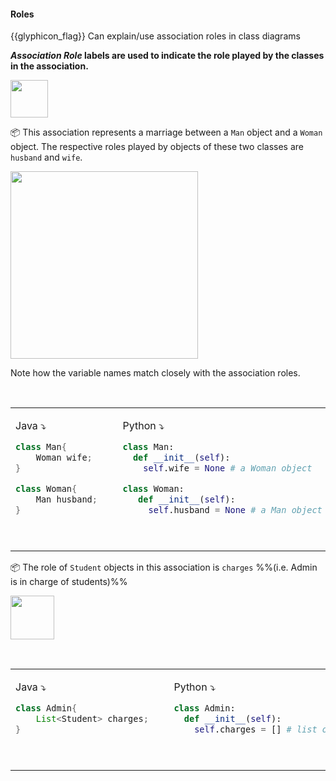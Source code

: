 <div id="title">

#### Roles

</div>

<span id="prereqs"></span>

<span id="outcomes">{{glyphicon_flag}} Can explain/use association roles in class diagrams</span>

<div id="body">

**_Association Role_ labels are used to indicate the role played by the classes in the association.**

<img src="{{baseUrl}}/uml/classDiagrams/associations/roles/images/notation.png" height="60" />

<tip-box>

:package: This association represents a marriage between a `Man` object and a `Woman` object. The respective roles played by objects of these two classes are `husband` and `wife`. 

<img src="{{baseUrl}}/uml/classDiagrams/associations/roles/images/husbandWife.png" width="300" />
<p/>

Note how the variable names match closely with the association roles.

<table> 
<tr>
  <td valign="top">

Java :arrow_heading_down:
```java
class Man{
    Woman wife;
}

class Woman{
    Man husband;
}
```
  </td>
  <td>&nbsp;&nbsp;<br><br></td>
  <td valign="top">

Python :arrow_heading_down:
```python
class Man:
  def __init__(self):
    self.wife = None # a Woman object

class Woman:
   def __init__(self):
     self.husband = None # a Man object
```
  </td>
</tr>
</table>

</tip-box>

<tip-box>

:package: The role of `Student` objects in this association is `charges` %%(i.e. Admin is in charge of students)%%

<img src="{{baseUrl}}/uml/classDiagrams/associations/roles/images/adminStudent.png" height="70" />
<p/>

<table> 
<tr>
  <td valign="top">

Java :arrow_heading_down:
```java
class Admin{
    List<Student> charges;
}
```
  </td>
  <td>&nbsp;&nbsp;<br><br></td>
  <td valign="top">

Python :arrow_heading_down:
```python
class Admin:
  def __init__(self):
    self.charges = [] # list of Student objects
```
  </td>
</tr>
</table>

</tip-box>


</div>

<div id="extras">
</div>